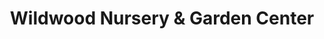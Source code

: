 ---
title: "Wildwood Nursery & Garden Center"
url: /littleton/wildwood-nursery-and-garden-center/
shop: garden centre
---